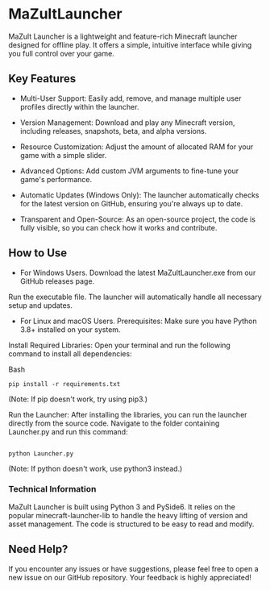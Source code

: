 # MaZultLauncher
MaZult Launcher is a lightweight and feature-rich Minecraft launcher designed for offline play. It offers a simple, intuitive interface while giving you full control over your game.

## Key Features
- Multi-User Support: Easily add, remove, and manage multiple user profiles directly within the launcher.

- Version Management: Download and play any Minecraft version, including releases, snapshots, beta, and alpha versions.

- Resource Customization: Adjust the amount of allocated RAM for your game with a simple slider.

- Advanced Options: Add custom JVM arguments to fine-tune your game's performance.

- Automatic Updates (Windows Only): The launcher automatically checks for the latest version on GitHub, ensuring you're always up to date.

- Transparent and Open-Source: As an open-source project, the code is fully visible, so you can check how it works and contribute.

## How to Use
- For Windows Users.
Download the latest MaZultLauncher.exe from our GitHub releases page.

Run the executable file. The launcher will automatically handle all necessary setup and updates.

- For Linux and macOS Users.
Prerequisites: Make sure you have Python 3.8+ installed on your system.

Install Required Libraries: Open your terminal and run the following command to install all dependencies:

Bash
```
pip install -r requirements.txt
```
(Note: If pip doesn't work, try using pip3.)

Run the Launcher: After installing the libraries, you can run the launcher directly from the source code. Navigate to the folder containing Launcher.py and run this command:

```

python Launcher.py
```
(Note: If python doesn't work, use python3 instead.)

### Technical Information
MaZult Launcher is built using Python 3 and PySide6. It relies on the popular minecraft-launcher-lib to handle the heavy lifting of version and asset management. The code is structured to be easy to read and modify.

## Need Help?
If you encounter any issues or have suggestions, please feel free to open a new issue on our GitHub repository. Your feedback is highly appreciated!
